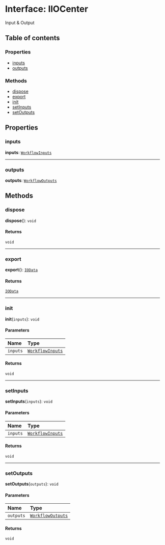 # Interface: IIOCenter

Input & Output

## Table of contents

### Properties

* [inputs](/en/auto-docs/interface/interfaces/IIOCenter.md#inputs)
* [outputs](/en/auto-docs/interface/interfaces/IIOCenter.md#outputs)

### Methods

* [dispose](/en/auto-docs/interface/interfaces/IIOCenter.md#dispose)
* [export](/en/auto-docs/interface/interfaces/IIOCenter.md#export)
* [init](/en/auto-docs/interface/interfaces/IIOCenter.md#init)
* [setInputs](/en/auto-docs/interface/interfaces/IIOCenter.md#setinputs)
* [setOutputs](/en/auto-docs/interface/interfaces/IIOCenter.md#setoutputs)

## Properties

### inputs

**inputs**: [`WorkflowInputs`](/en/auto-docs/interface/types/WorkflowInputs.md)

***

### outputs

**outputs**: [`WorkflowOutputs`](/en/auto-docs/interface/types/WorkflowOutputs.md)

## Methods

### dispose

**dispose**(): `void`

#### Returns

`void`

***

### export

**export**(): [`IOData`](/en/auto-docs/interface/interfaces/IOData.md)

#### Returns

[`IOData`](/en/auto-docs/interface/interfaces/IOData.md)

***

### init

**init**(`inputs`): `void`

#### Parameters

| Name | Type |
| :------ | :------ |
| `inputs` | [`WorkflowInputs`](/en/auto-docs/interface/types/WorkflowInputs.md) |

#### Returns

`void`

***

### setInputs

**setInputs**(`inputs`): `void`

#### Parameters

| Name | Type |
| :------ | :------ |
| `inputs` | [`WorkflowInputs`](/en/auto-docs/interface/types/WorkflowInputs.md) |

#### Returns

`void`

***

### setOutputs

**setOutputs**(`outputs`): `void`

#### Parameters

| Name | Type |
| :------ | :------ |
| `outputs` | [`WorkflowOutputs`](/en/auto-docs/interface/types/WorkflowOutputs.md) |

#### Returns

`void`
